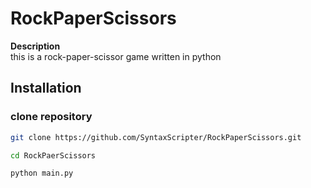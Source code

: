 # RockPaperScissors

**Description**  
this is a rock-paper-scissor game written in python

## Installation

### clone repository
```bash
git clone https://github.com/SyntaxScripter/RockPaperScissors.git

```
```bash
cd RockPaerScissors
```
```bash
python main.py
```
